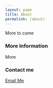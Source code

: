 ```yaml
---
layout: page
title: About
permalink: /about/
---
```


More to come

### More Information

More 

### Contact me

[Email Me](mailto:email@domain.com)